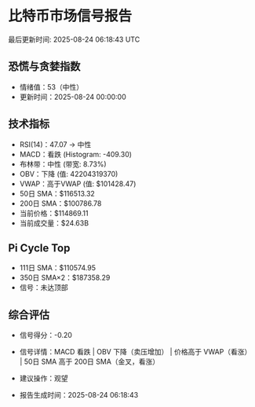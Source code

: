 # 比特币市场信号报告

最后更新时间: 2025-08-24 06:18:43 UTC

## 恐慌与贪婪指数
- 情绪值：53（中性）
- 更新时间：2025-08-24 00:00:00

## 技术指标
- RSI(14)：47.07 → 中性
- MACD：看跌 (Histogram: -409.30)
- 布林带：中性 (带宽: 8.73%)
- OBV：下降 (值: 42204319370)
- VWAP：高于VWAP (值: $101428.47)
- 50日 SMA：$116513.32
- 200日 SMA：$100786.78
- 当前价格：$114869.11
- 当前成交量：$24.63B

## Pi Cycle Top
- 111日 SMA：$110574.95
- 350日 SMA×2：$187358.29
- 信号：未达顶部

## 综合评估
- 信号得分：-0.20
- 信号详情：MACD 看跌 | OBV 下降（卖压增加） | 价格高于 VWAP（看涨） | 50日 SMA 高于 200日 SMA（金叉，看涨）
- 建议操作：观望

- 报告生成时间：2025-08-24 06:18:43
